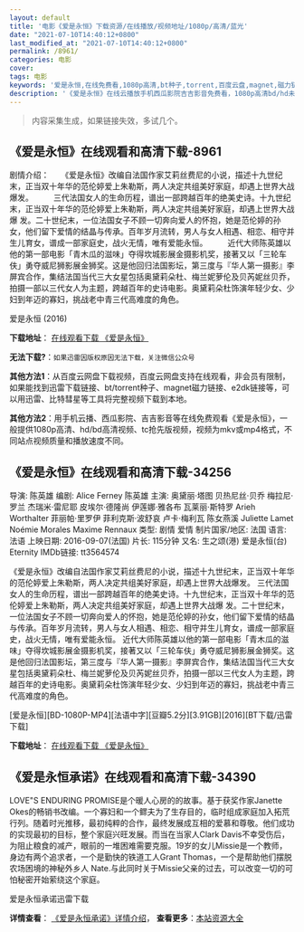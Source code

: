 ```yaml
---
layout: default
title: '电影《爱是永恒》下载资源/在线播放/视频地址/1080p/高清/蓝光'
date: "2021-07-10T14:40:12+0800"
last_modified_at: "2021-07-10T14:40:12+0800"
permalink: /8961/
categories: 电影
cover:
tags: 电影
keywords: '爱是永恒,在线免费看,1080p高清,bt种子,torrent,百度云盘,magnet,磁力链,迅雷下载资源'
description: '《爱是永恒》在线云播放手机西瓜影院吉吉影音免费看，1080p高清bd/hd未删减完整版和tc抢先枪版，mkv/mp4格式，附带bt/torrent种子、magnet/磁力链、百度云盘、网盘资源迅雷下载链接'
---
```


>内容采集生成，如果链接失效，多试几个。


## 《爱是永恒》在线观看和高清下载-8961

剧情介绍：　　《爱是永恒》改编自法国作家艾莉丝费尼的小说，描述十九世纪末，正当双十年华的范伦婷爱上朱勒斯，两人决定共组美好家庭，却遇上世界大战爆发。  　　三代法国女人的生命历程，谱出一部跨越百年的绝美史诗。十九世纪末，正当双十年华的范伦婷爱上朱勒斯，两人决定共组美好家庭，却遇上世界大战爆 发。二十世纪末，一位法国女子不顾一切奔向爱人的怀抱，她是范伦婷的孙女，他们留下爱情的结晶与传承。百年岁月流转，男人与女人相遇、相恋、相守并生儿育女，谱成一部家庭史，战火无情，唯有爱能永恒。  　　近代大师陈英雄以他的第一部电影「青木瓜的滋味」夺得坎城影展金摄影机奖，接著又以「三轮车伕」勇夺威尼狮影展金狮奖。这是他回归法国影坛，第三度与『华人第一摄影』李屏宾合作，集结法国当代三大女星包括奥黛莉朵杜、梅兰妮萝伦及贝芮妮丝贝乔，拍摄一部以三代女人为主题，跨越百年的史诗电影。奥黛莉朵杜饰演年轻少女、少妇到年迈的寡妇，挑战老中青三代高难度的角色。


爱是永恒 (2016)

**下载地址**： [在线观看下载 《爱是永恒》](https://www.btbtdy.me/btdy/dy10160.html) 


**无法下载?**：`如果迅雷因版权原因无法下载，关注微信公众号 `

**其他方法1**：从百度云网盘下载视频，百度云网盘支持在线观看，非会员有限制，如果能找到迅雷下载链接、bt/torrent种子、magnet磁力链接、e2dk链接等，可以用迅雷、比特彗星等工具将完整视频下载到本地。

**其他方法2**：用手机云播、西瓜影院、吉吉影音等在线免费观看《爱是永恒》，一般提供1080p高清、hd/bd高清视频、tc抢先版视频，视频为mkv或mp4格式，不同站点视频质量和播放速度不同。


## 《爱是永恒》在线观看和高清下载-34256

导演: 陈英雄 编剧: Alice Ferney 陈英雄 主演: 奥黛丽·塔图 贝热尼丝·贝乔 梅拉尼·罗兰 杰瑞米·雷尼耶 皮埃尔·德隆尚 伊莲娜·雅各布 瓦莱丽·斯特罗 Arieh Worthalter 菲丽帕·里罗伊 菲利克斯·波舒哀 卢卡·梅利瓦 陈女燕溪 Juliette Lamet Noémie Morales Maxime Rennaux 类型: 剧情 爱情 制片国家/地区: 法国 语言: 法语 上映日期: 2016-09-07(法国) 片长: 115分钟 又名: 生之颂(港) 爱是永恒(台) Eternity IMDb链接: tt3564574

《爱是永恒》改编自法国作家艾莉丝费尼的小说，描述十九世纪末，正当双十年华的范伦婷爱上朱勒斯，两人决定共组美好家庭，却遇上世界大战爆发。 三代法国女人的生命历程，谱出一部跨越百年的绝美史诗。十九世纪末，正当双十年华的范伦婷爱上朱勒斯，两人决定共组美好家庭，却遇上世界大战爆 发。二十世纪末，一位法国女子不顾一切奔向爱人的怀抱，她是范伦婷的孙女，他们留下爱情的结晶与传承。百年岁月流转，男人与女人相遇、相恋、相守并生儿育女，谱成一部家庭史，战火无情，唯有爱能永恒。 近代大师陈英雄以他的第一部电影「青木瓜的滋味」夺得坎城影展金摄影机奖，接著又以「三轮车伕」勇夺威尼狮影展金狮奖。这是他回归法国影坛，第三度与『华人第一摄影』李屏宾合作，集结法国当代三大女星包括奥黛莉朵杜、梅兰妮萝伦及贝芮妮丝贝乔，拍摄一部以三代女人为主题，跨越百年的史诗电影。奥黛莉朵杜饰演年轻少女、少妇到年迈的寡妇，挑战老中青三代高难度的角色。


[爱是永恒][BD-1080P-MP4][法语中字][豆瓣5.2分][3.91GB][2016][BT下载/迅雷下载]

**下载地址**： [在线观看下载 《爱是永恒》](https://www.btdx8.com/torrent/eternity_2016.html) 


## 《爱是永恒承诺》在线观看和高清下载-34390

LOVE"S ENDURING PROMISE是个暖人心房的的故事。基于获奖作家Janette Okes的畅销书改编。一个寡妇和一个鳏夫为了生存目的，临时组成家庭加入拓荒行列。随着时光推移，最初纯粹的合作，最终发展成互相的爱慕和尊敬。他们成功的实现最初的目标，整个家庭兴旺发展。而当在当家人Clark Davis不幸受伤后，为阻止粮食的减产，眼前的一堆困难需要克服。19岁的女儿Missie是一个教师，身边有两个追求者，一个是勤快的铁道工人Grant Thomas，一个是帮助他们摆脱农场困境的神秘外乡人 Nate.与此同时关于Missie父亲的过去，可以改变一切的可怕秘密开始萦绕这个家庭。


爱是永恒承诺迅雷下载

**详情查看**： [《爱是永恒承诺》详情介绍](/movie/34390/)， **查看更多**：[本站资源大全](/movie/t/all/)

